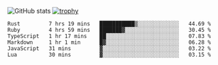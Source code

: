 ![GitHub stats](https://github-readme-stats.vercel.app/api?username=ksk001100&show_icons=true&theme=tokyonight)
[![trophy](https://github-profile-trophy.vercel.app/?username=ksk001100&theme=onedark)](https://github.com/ryo-ma/github-profile-trophy)

<!--START_SECTION:waka-->

```text
Rust         7 hrs 19 mins   ███████████▒░░░░░░░░░░░░░   44.69 %
Ruby         4 hrs 59 mins   ███████▓░░░░░░░░░░░░░░░░░   30.45 %
TypeScript   1 hr 17 mins    ██░░░░░░░░░░░░░░░░░░░░░░░   07.83 %
Markdown     1 hr 1 min      █▓░░░░░░░░░░░░░░░░░░░░░░░   06.28 %
JavaScript   31 mins         ▓░░░░░░░░░░░░░░░░░░░░░░░░   03.22 %
Lua          30 mins         ▓░░░░░░░░░░░░░░░░░░░░░░░░   03.15 %
```

<!--END_SECTION:waka-->
